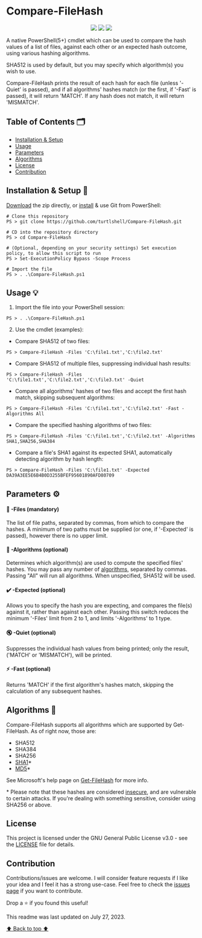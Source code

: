 <a name="top"></a>
# Compare-FileHash

<p align="center">
	<a href="LICENSE"><img src="https://badgen.net/static/license/GPL-3.0?icon=github"/></a>
	<img src="https://badgen.net/static/PowerShell/5.0+/orange?icon=terminal"/>
	<img src="https://badgen.net/static/.NET/None/green?icon=windows"/>
</p>

A native PowerShell(5+) cmdlet which can be used to compare the hash values of a list of files, against each other or an expected hash outcome, using various hashing algorithms. 

SHA512 is used by default, but you may specify which algorithm(s) you wish to use.

Compare-FileHash prints the result of each hash for each file (unless '-Quiet' is passed), and if all algorithms' hashes match (or the first, if '-Fast' is passed), it will return 'MATCH'. If any hash does not match, it will return 'MISMATCH'.

## Table of Contents 🗂️

- [Installation & Setup](#installation)
- [Usage](#usage)
- [Parameters](#parameters)
- [Algorithms](#algorithms)
- [License](#license)
- [Contribution](#contribution)
<a name="installation"></a>
## Installation & Setup 🔧

[Download](https://github.com/turtlshell/Compare-FileHash/archive/refs/heads/main.zip) the zip directly, or [install](https://github.com/git-guides/install-git) & use Git from PowerShell:

```
# Clone this repository
PS > git clone https://github.com/turtlshell/Compare-FileHash.git

# CD into the repository directory
PS > cd Compare-FileHash

# (Optional, depending on your security settings) Set execution policy, to allow this script to run
PS > Set-ExecutionPolicy Bypass -Scope Process

# Import the file
PS > . .\Compare-FileHash.ps1
```
<a name="usage"></a>
## Usage 💡

1. Import the file into your PowerShell session:
```
PS > . .\Compare-FileHash.ps1
```

2. Use the cmdlet (examples):

- Compare SHA512 of two files:
```
PS > Compare-FileHash -Files 'C:\file1.txt','C:\file2.txt'
```

- Compare SHA512 of multiple files, suppressing individual hash results:
```
PS > Compare-FileHash -Files 'C:\file1.txt','C:\file2.txt','C:\file3.txt' -Quiet
```

- Compare all algorithms' hashes of two files and accept the first hash match, skipping subsequent algorithms:
```
PS > Compare-FileHash -Files 'C:\file1.txt','C:\file2.txt' -Fast -Algorithms All
```

- Compare the specified hashing algorithms of two files:
```
PS > Compare-FileHash -Files 'C:\file1.txt','C:\file2.txt' -Algorithms SHA1,SHA256,SHA384
```

- Compare a file's SHA1 against its expected SHA1, automatically detecting algorithm by hash length:
```
PS > Compare-FileHash -Files 'C:\file1.txt' -Expected DA39A3EE5E6B4B0D3255BFEF95601890AFD80709
```
<a name="parameters"></a>
## Parameters ⚙️

#### 📁 -Files (mandatory)

The list of file paths, separated by commas, from which to compare the hashes. A minimum of two paths must be supplied (or one, if '-Expected' is passed), however there is no upper limit.

#### 🧮 -Algorithms (optional)

Determines which algorithm(s) are used to compute the specified files' hashes. You may pass any number of [algorithms](#algorithms), separated by commas. Passing "All" will run all algorithms. When unspecified, SHA512 will be used.

#### ✔️ -Expected (optional)

Allows you to specify the hash you are expecting, and compares the file(s) against it, rather than against each other. Passing this switch reduces the minimum '-Files' limit from 2 to 1, and limits '-Algorithms' to 1 type.

#### 🔇 -Quiet (optional)

Suppresses the individual hash values from being printed; only the result, ('MATCH' or 'MISMATCH'), will be printed.

#### ⚡ -Fast (optional)

Returns 'MATCH' if the first algorithm's hashes match, skipping the calculation of any subsequent hashes.
<a name="algorithms"></a>
## Algorithms 🧮

Compare-FileHash supports all algorithms which are supported by Get-FileHash. As of right now, those are:

- SHA512
- SHA384
- SHA256
- [SHA1](https://en.wikipedia.org/wiki/SHA-1#Attacks)*
- [MD5](https://en.wikipedia.org/wiki/MD5#Security)*

See Microsoft's help page on [Get-FileHash](https://learn.microsoft.com/en-us/powershell/module/microsoft.powershell.utility/get-filehash#parameters) for more info.

\* Please note that these hashes are considered [insecure](https://en.wikipedia.org/wiki/SHA-1#Comparison_of_SHA_functions), and are vulnerable to certain attacks. If you're dealing with something sensitive, consider using SHA256 or above.
<a name="license"></a>
## License

This project is licensed under the GNU General Public License v3.0 - see the [LICENSE](LICENSE) file for details.
<a name="contribution"></a>
## Contribution

Contributions/issues are welcome. I will consider feature requests if I like your idea and I feel it has a strong use-case. Feel free to check the [issues page](https://github.com/turtlshell/Compare-FileHash/issues) if you want to contribute.

Drop a ⭐️ if you found this useful!

This readme was last updated on July 27, 2023.

[⬆️ Back to top ⬆️](#top)
